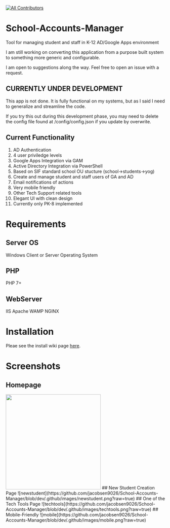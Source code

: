 [![All Contributors](https://img.shields.io/badge/all_contributors-1-orange.svg?style=flat-square)](#contributors) 
# School-Accounts-Manager
Tool for managing student and staff in  K-12 AD/Google Apps environment



I am still working on converting this application from a purpose built system to something more generic and configurable.

I am open to suggestions along the way. Feel free to open an issue with a request.

## CURRENTLY UNDER DEVELOPMENT
This app is not done. It is fully functional on my systems, but as I said I need to generalize and streamline the code.

If you try this out during this development phase, you may need to delete the config file found at /config/config.json if you update by overwrite.

## Current Functionality
1. AD Authentication
1. 4 user priviledge levels
1. Google Apps Integration via GAM
1. Active Directory Integration via PowerShell
1. Based on SIF standard school OU stucture (school->students->yog)
1. Create and manage student and staff users of GA and AD
1. Email notifications of actions
1. Very mobile friendly
1. Other Tech Support related tools
1. Elegant UI with clean design
1. Currently only PK-8 implemented

# Requirements

## Server OS
Windows Client or Server Operating System

## PHP
PHP 7+

## WebServer
IIS
Apache
WAMP
NGINX


# Installation

Pleae see the install wiki page [here](https://github.com/jacobsen9026/School-Accounts-Manager/wiki/Installation).


# Screenshots
## Homepage
<img src="https://github.com/jacobsen9026/School-Accounts-Manager/blob/dev/.github/images/homepage.png?raw=true" width=300/>
## New Student Creation Page
![newstudent](https://github.com/jacobsen9026/School-Accounts-Manager/blob/dev/.github/images/newstudent.png?raw=true)
## One of the Tech Tools Page
![techtools](https://github.com/jacobsen9026/School-Accounts-Manager/blob/dev/.github/images/techtools.png?raw=true)
## Mobile-Friendly
![mobile](https://github.com/jacobsen9026/School-Accounts-Manager/blob/dev/.github/images/mobile.png?raw=true)

